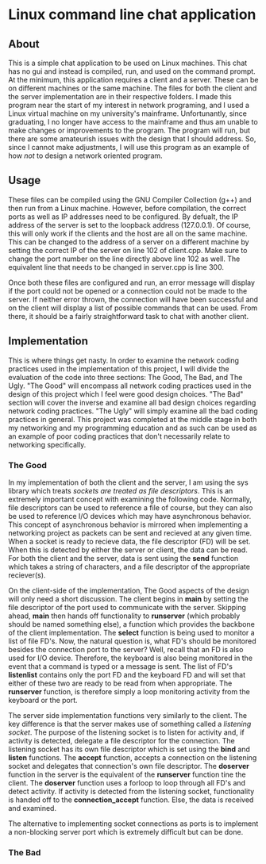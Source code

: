 # Linux command line chat application

## About

This is a simple chat application to be used on Linux machines. This chat has no gui and instead is compiled, run, and used on the command prompt. At the minimum, this application requires a client and a server. These can be on different machines or the same machine. The files for both the client  and the server implementation are in their respective folders. I made this program near the start of my interest in network programing, and I used a Linux virtual machine on my university's mainframe. Unfortunantly, since graduating, I no longer have access to the mainframe and thus am unable to make changes or improvements to the program. The program will run, but there are some amateurish issues with the design that I should address. So, since I cannot make adjustments, I will use this program as an example of how *not* to design a network oriented program.

## Usage

These files can be compiled using the GNU Compiler Collection (g++) and then run from a Linux machine. However, before compilation, the correct ports as well as IP addresses need to be configured. By defualt, the IP address of the server is set to the loopback address (127.0.0.1). Of course, this will only work if the clients and the host are all on the same machine. This can be changed to the address of a server on a different machine by setting the correct IP of the server on line 102 of client.cpp. Make sure to change the port number on the line directly above line 102 as well. The equivalent line that needs to be changed in server.cpp is line 300.

Once both these files are configured and run, an error message will display if the port could not be opened or a connection could not be made to the server. If neither error thrown, the connection will have been successful and on the client will display a list of possible commands that can be used. From there, it should be a fairly straightforward task to chat with another client.

## Implementation

This is where things get nasty. In order to examine the network coding practices used in the implementation of this project, I will divide the evaluation of the code into three sections: The Good, The Bad, and The Ugly. "The Good" will encompass all network coding practices used in the design of this project which I feel were good design choices. "The Bad" section will cover the inverse and examine all bad design choices regarding network coding practices. "The Ugly" will simply examine all the bad coding practices in general. This project was completed at the middle stage in both my networking and my programming education and as such can be used as an example of poor coding practices that don't necessarily relate to networking specifically.

### The Good

In my implementation of both the client and the server, I am using the sys library which treats *sockets are treated as file descriptors*. This is an extremely important concept with examining the following code. Normally, file descriptors can be used to reference a file of course, but they can also be used to reference I/O devices which may have asynchronous behavior. This concept of asynchronous behavior is mirrored when implementing a networking project as packets can be sent and recieved at any given time. When a socket is ready to recieve data, the file descriptor (FD) will be set. When this is detected by either the server or client, the data can be read. For both the client and the server, data is sent using the **send** function which takes a string of characters, and a file descriptor of the appropriate reciever(s).

On the client-side of the implementation, The Good aspects of the design will only need a short discussion. The client begins in **main** by setting the file descriptor of the port used to communicate with the server. Skipping ahead, **main** then hands off functionality to **runserver** (which probably should be named something else), a function which provides the backbone of the client implementation. The **select** function is being used to monitor a list of file FD's. Now, the natural question is, what FD's should be monitored besides the connection port to the server? Well, recall that an FD is also used for I/O device. Therefore, the keyboard is also being monitored in the event that a command is typed or a message is sent. The list of FD's **listenlist** contains only the port FD and the keyboard FD and will set that either of these two are ready to be read from when appropriate. The **runserver** function, is therefore simply a loop monitoring activity from the keyboard or the port. 

The server side implementation functions very similarly to the client. The key difference is that the server makes use of something called a *listening socket*. The purpose of the listening socket is to listen for activity and, if activity is detected, delegate a file descriptor for the connection. The listening socket has its own file descriptor which is set using the **bind** and **listen** functions. The **accept** function, accepts a connection on the listening socket and delegates that connection's own file descriptor. The **doserver** function in the server is the equivalent of the **runserver** function tine the client. The **doserver** function uses a forloop to loop through all FD's and detect activity. If activity is detected from the listening socket, functionality is handed off to the **connection_accept** function. Else, the data is received and examined. 

The alternative to implementing socket connections as ports is to implement a non-blocking server port which is extremely difficult but can be done. 

### The Bad
